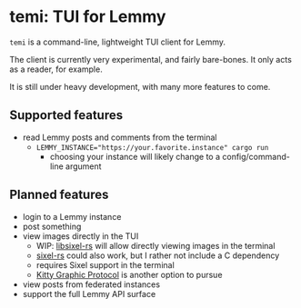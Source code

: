 # temi: TUI for Lemmy

`temi` is a command-line, lightweight TUI client for Lemmy.

The client is currently very experimental, and fairly bare-bones. It only acts as a reader, for example.

It is still under heavy development, with many more features to come.

## Supported features

- read Lemmy posts and comments from the terminal
  - `LEMMY_INSTANCE="https://your.favorite.instance" cargo run`
    - choosing your instance will likely change to a config/command-line argument

## Planned features

- login to a Lemmy instance
- post something
- view images directly in the TUI
  - WIP: [libsixel-rs](https://github.com/rmsyn/libsixel-rs) will allow directly viewing images in the terminal
  - [sixel-rs](https://github.com/AdnoC/sixel-rs) could also work, but I rather not include a C dependency
  - requires Sixel support in the terminal
  - [Kitty Graphic Protocol](https://sw.kovidgoyal.net/kitty/graphics-protocol/) is another option to pursue
- view posts from federated instances
- support the full Lemmy API surface
